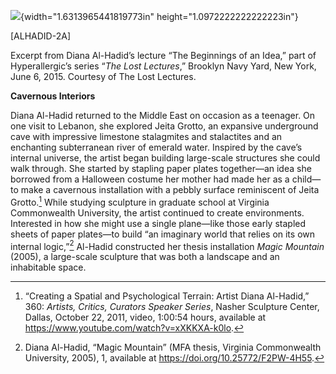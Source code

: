 ![](media/image1.png){width="1.6313965441819773in" height="1.0972222222222223in"}

\[ALHADID-2A\]

Excerpt from Diana Al-Hadid’s lecture “The Beginnings of an Idea,” part of Hyperallergic’s series “*The Lost Lectures*,” Brooklyn Navy Yard, New York, June 6, 2015. Courtesy of The Lost Lectures.

**Cavernous Interiors**

Diana Al-Hadid returned to the Middle East on occasion as a teenager. On one visit to Lebanon, she explored Jeita Grotto, an expansive underground cave with impressive limestone stalagmites and stalactites and an enchanting subterranean river of emerald water. Inspired by the cave’s internal universe, the artist began building large-scale structures she could walk through. She started by stapling paper plates together—an idea she borrowed from a Halloween costume her mother had made her as a child—to make a cavernous installation with a pebbly surface reminiscent of Jeita Grotto.[^1] While studying sculpture in graduate school at Virginia Commonwealth University, the artist continued to create environments. Interested in how she might use a single plane—like those early stapled sheets of paper plates—to build “an imaginary world that relies on its own internal logic,”[^2] Al-Hadid constructed her thesis installation *Magic Mountain* (2005), a large-scale sculpture that was both a landscape and an inhabitable space.

[^1]: “Creating a Spatial and Psychological Terrain: Artist Diana Al-Hadid,” 360: *Artists, Critics, Curators Speaker Series*, Nasher Sculpture Center, Dallas, October 22, 2011, video, 1:00:54 hours, available at <https://www.youtube.com/watch?v=xXKKXA-k0lo>.

[^2]: Diana Al-Hadid, “Magic Mountain” (MFA thesis, Virginia Commonwealth University, 2005), 1, available at <https://doi.org/10.25772/F2PW-4H55>.
